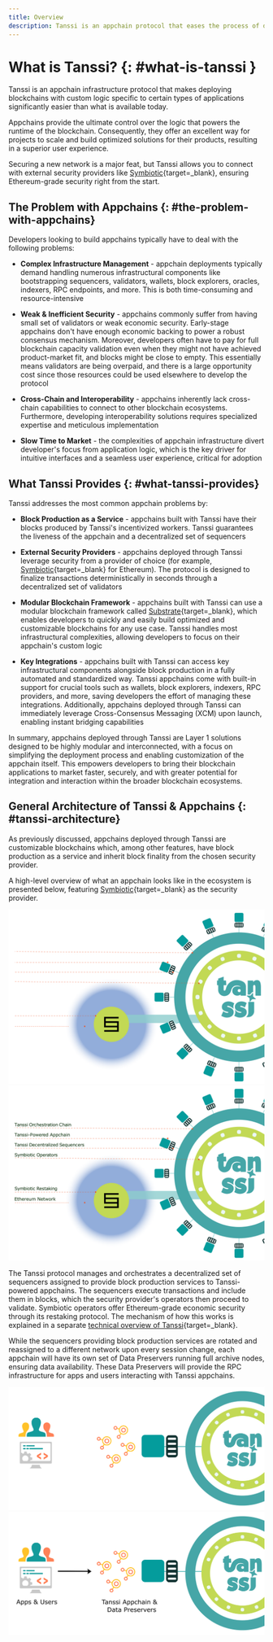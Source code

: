 ```yaml
---
title: Overview
description: Tanssi is an appchain protocol that eases the process of deploying appchains so that developers can focus on their custom application logic.
---
```


# What is Tanssi? {: #what-is-tanssi }

Tanssi is an appchain infrastructure protocol that makes deploying blockchains with custom logic specific to certain types of applications significantly easier than what is available today.

Appchains provide the ultimate control over the logic that powers the runtime of the blockchain. Consequently, they offer an excellent way for projects to scale and build optimized solutions for their products, resulting in a superior user experience.

Securing a new network is a major feat, but Tanssi allows you to connect with external security providers like [Symbiotic](https://symbiotic.fi/){target=\_blank}, ensuring Ethereum-grade security right from the start.

## The Problem with Appchains {: #the-problem-with-appchains}

Developers looking to build appchains typically have to deal with the following problems:

- **Complex Infrastructure Management** - appchain deployments typically demand handling numerous infrastructural components like bootstrapping sequencers, validators, wallets, block explorers, oracles, indexers, RPC endpoints, and more. This is both time-consuming and resource-intensive

- **Weak & Inefficient Security** - appchains commonly suffer from having small set of validators or weak economic security. Early-stage appchains don't have enough economic backing to power a robust consensus mechanism. Moreover, developers often have to pay for full blockchain capacity validation even when they might not have achieved product-market fit, and blocks might be close to empty. This essentially means validators are being overpaid, and there is a large opportunity cost since those resources could be used elsewhere to develop the protocol

- **Cross-Chain and Interoperability** - appchains inherently lack cross-chain capabilities to connect to other blockchain ecosystems. Furthermore, developing interoperability solutions requires specialized expertise and meticulous implementation

- **Slow Time to Market** - the complexities of appchain infrastructure divert developer's focus from application logic, which is the key driver for intuitive interfaces and a seamless user experience, critical for adoption

## What Tanssi Provides {: #what-tanssi-provides}

Tanssi addresses the most common appchain problems by:

- **Block Production as a Service** - appchains built with Tanssi have their blocks produced by Tanssi's incentivized workers. Tanssi guarantees the liveness of the appchain and a decentralized set of sequencers

- **External Security Providers** -  appchains deployed through Tanssi leverage security from a provider of choice (for example, [Symbiotic](https://symbiotic.fi/){target=\_blank} for Ethereum). The protocol is designed to finalize transactions deterministically in seconds through a decentralized set of validators

- **Modular Blockchain Framework** - appchains built with Tanssi can use a modular blockchain framework called [Substrate](https://substrate.io){target=\_blank}, which enables developers to quickly and easily build optimized and customizable blockchains for any use case. Tanssi handles most infrastructural complexities, allowing developers to focus on their appchain's custom logic

- **Key Integrations** - appchains built with Tanssi can access key infrastructural components alongside block production in a fully automated and standardized way. Tanssi appchains come with built-in support for crucial tools such as wallets, block explorers, indexers, RPC providers, and more, saving developers the effort of managing these integrations. Additionally, appchains deployed through Tanssi can immediately leverage Cross-Consensus Messaging (XCM) upon launch, enabling instant bridging capabilities

In summary, appchains deployed through Tanssi are Layer 1 solutions designed to be highly modular and interconnected, with a focus on simplifying the deployment process and enabling customization of the appchain itself. This empowers developers to bring their blockchain applications to market faster, securely, and with greater potential for integration and interaction within the broader blockchain ecosystems.

## General Architecture of Tanssi & Appchains {: #tanssi-architecture}

As previously discussed, appchains deployed through Tanssi are customizable blockchains which, among other features, have block production as a service and inherit block finality from the chosen security provider.

A high-level overview of what an appchain looks like in the ecosystem is presented below, featuring [Symbiotic](https://symbiotic.fi/){target=\_blank} as the security provider.

![High-level overview of an appchain & Tanssi](/images/learn/tanssi/overview/dark-overview-1.webp#only-dark)
![High-level overview of an appchain & Tanssi](/images/learn/tanssi/overview/light-overview-1.webp#only-light)

The Tanssi protocol manages and orchestrates a decentralized set of sequencers assigned to provide block production services to Tanssi-powered appchains. The sequencers execute transactions and include them in blocks, which the security provider's operators then proceed to validate. Symbiotic operators offer Ethereum-grade economic security through its restaking protocol. The mechanism of how this works is explained in a separate [technical overview of Tanssi](/learn/tanssi/technical-features/){target=\_blank}.

While the sequencers providing block production services are rotated and reassigned to a different network upon every session change, each appchain will have its own set of Data Preservers running full archive nodes, ensuring data availability. These Data Preservers will provide the RPC infrastructure for apps and users interacting with Tanssi appchains.

![Data Preservers of an appchain & Tanssi](/images/learn/tanssi/overview/dark-overview-2.webp#only-dark)
![Data Preservers of an appchain & Tanssi](/images/learn/tanssi/overview/light-overview-2.webp#only-light)